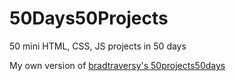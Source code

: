 # 50Days50Projects
 50 mini HTML, CSS, JS projects in 50 days

My own version of <a href = "https://github.com/bradtraversy/50projects50days">bradtraversy's 50projects50days</a>